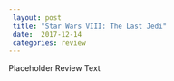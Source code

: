```yaml
---
 layout: post
 title: "Star Wars VIII: The Last Jedi"
 date:  2017-12-14
 categories: review 
---
```



Placeholder Review Text